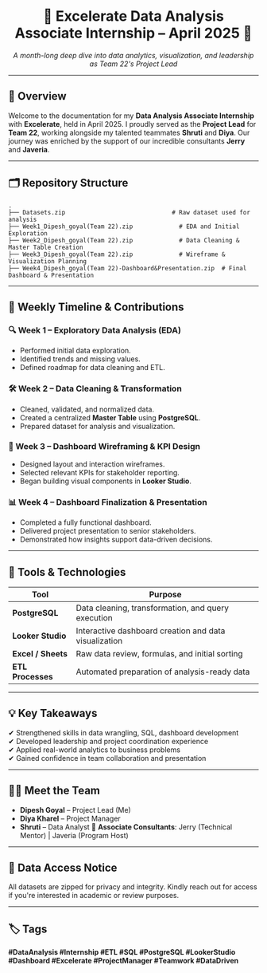 <h1 align="center">🚀 Excelerate Data Analysis Associate Internship – April 2025 🚀</h1>

<p align="center">
  <i>A month-long deep dive into data analytics, visualization, and leadership as Team 22's Project Lead</i>
</p>

---

## 📘 Overview

Welcome to the documentation for my **Data Analysis Associate Internship** with **Excelerate**, held in April 2025. I proudly served as the **Project Lead** for **Team 22**, working alongside my talented teammates **Shruti** and **Diya**. Our journey was enriched by the support of our incredible consultants **Jerry** and **Javeria**.

---

## 🗂️ Repository Structure

```
.
├── Datasets.zip                              # Raw dataset used for analysis
├── Week1_Dipesh_goyal(Team 22).zip             # EDA and Initial Exploration
├── Week2_Dipesh_goyal(Team 22).zip             # Data Cleaning & Master Table Creation
├── Week3_Dipesh_goyal(Team 22).zip             # Wireframe & Visualization Planning
├── Week4_Dipesh_goyal(Team 22)-Dashboard&Presentation.zip  # Final Dashboard & Presentation
```

---

## 📅 Weekly Timeline & Contributions

### 🔍 Week 1 – Exploratory Data Analysis (EDA)
- Performed initial data exploration.
- Identified trends and missing values.
- Defined roadmap for data cleaning and ETL.

### 🛠️ Week 2 – Data Cleaning & Transformation
- Cleaned, validated, and normalized data.
- Created a centralized **Master Table** using **PostgreSQL**.
- Prepared dataset for analysis and visualization.

### 🎨 Week 3 – Dashboard Wireframing & KPI Design
- Designed layout and interaction wireframes.
- Selected relevant KPIs for stakeholder reporting.
- Began building visual components in **Looker Studio**.

### 📊 Week 4 – Dashboard Finalization & Presentation
- Completed a fully functional dashboard.
- Delivered project presentation to senior stakeholders.
- Demonstrated how insights support data-driven decisions.

---

## 🧰 Tools & Technologies

| Tool | Purpose |
|------|---------|
| **PostgreSQL** | Data cleaning, transformation, and query execution |
| **Looker Studio** | Interactive dashboard creation and data visualization |
| **Excel / Sheets** | Raw data review, formulas, and initial sorting |
| **ETL Processes** | Automated preparation of analysis-ready data |

---

## 💡 Key Takeaways

✔ Strengthened skills in data wrangling, SQL, dashboard development  
✔ Developed leadership and project coordination experience  
✔ Applied real-world analytics to business problems  
✔ Gained confidence in team collaboration and presentation  

---

## 👩‍💼 Meet the Team
- **Dipesh Goyal** – Project Lead (Me) 
- **Diya Kharel** – Project Manager
- **Shruti** – Data Analyst
👥 **Associate Consultants**: Jerry (Technical Mentor) | Javeria (Program Host)

---

## 🔐 Data Access Notice

All datasets are zipped for privacy and integrity. Kindly reach out for access if you're interested in academic or review purposes.

---

## 🏷️ Tags

**#DataAnalysis #Internship #ETL #SQL #PostgreSQL #LookerStudio #Dashboard #Excelerate #ProjectManager #Teamwork #DataDriven**
